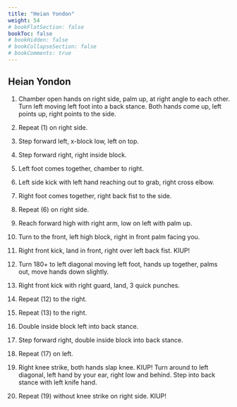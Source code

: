 ```yaml
---
title: "Heian Yondon"
weight: 54
# bookFlatSection: false
bookToc: false
# bookHidden: false
# bookCollapseSection: false
# bookComments: true
---
```

## Heian Yondon
1.  Chamber open hands on right side, palm up, at 
    right angle to each other.  Turn left moving left 
    foot into a back stance. Both hands come up, left
    points up, right points to the side.
    
2.  Repeat (1) on right side. 

3.  Step forward left, x-block low, left on top.

4.  Step forward right, right inside block.

5.  Left foot comes together, chamber to right.

6.  Left side kick with left hand reaching out to grab,
    right cross elbow.  
    
7.  Right foot comes together, right back fist to the side.

8.  Repeat (6) on right side.

9.  Reach forward high with right arm, low on left with
    palm up.  
    
10. Turn to the front, left high block, right 
    in front palm facing you.

11. Right front kick, land in front, right over left back
    fist. KIUP!
    
12. Turn 180+ to left diagonal moving left foot, hands up together,
    palms out, move hands down slightly.
    
13. Right front kick with right guard, land, 3 quick
    punches.
    
14. Repeat (12) to the right.

15. Repeat (13) to the right.

16. Double inside block left into back stance.

17. Step forward right, double inside block into back stance.

18. Repeat (17) on left.

19. Right knee strike, both hands slap knee. KIUP! 
    Turn around to left diagonal, left hand by your ear,
    right low and behind. Step into back stance with left
    knife hand.
           
20. Repeat (19) without knee strike on right side. KIUP!
